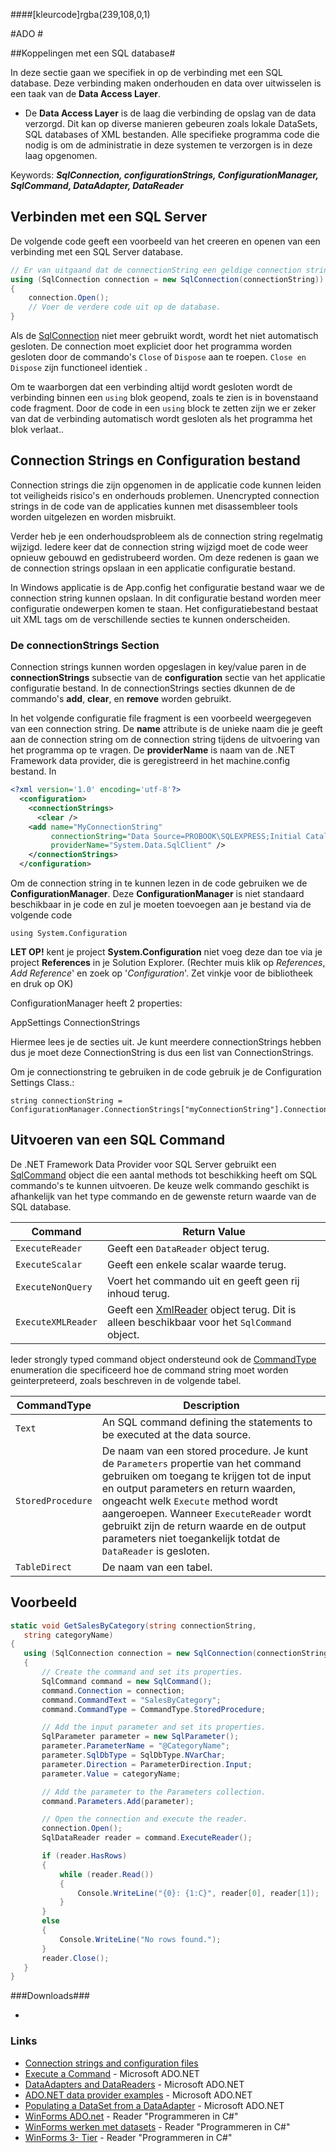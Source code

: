 ####[kleurcode]rgba(239,108,0,1)

#ADO #

##Koppelingen met een SQL database#

In deze sectie gaan we specifiek in op de verbinding met een SQL database. Deze verbinding maken onderhouden en data over uitwisselen is een taak van de **Data Access Layer**.

- De **Data Access Layer** is de laag die verbinding de opslag van de data verzorgd. Dit kan op diverse manieren gebeuren zoals lokale DataSets, SQL databases of XML bestanden. Alle specifieke programma code die nodig is om de administratie in deze systemen te verzorgen is in deze laag opgenomen. 



Keywords: ***SqlConnection, configurationStrings, ConfigurationManager, SqlCommand, DataAdapter, DataReader***



## Verbinden met een SQL Server

De volgende code geeft een voorbeeld van het creeren en openen van een verbinding met een SQL Server database.

```c#
// Er van uitgaand dat de connectionString een geldige connection string is.  
using (SqlConnection connection = new SqlConnection(connectionString))  
{  
    connection.Open();  
    // Voer de verdere code uit op de database.  
}
```

Als de [SqlConnection](https://docs.microsoft.com/en-us/dotnet/api/system.data.sqlclient.sqlconnection?view=netframework-4.7.2) niet meer gebruikt wordt, wordt het niet automatisch gesloten. De connection moet expliciet door het programma worden gesloten door de commando's `Close` of  `Dispose` aan te roepen. `Close en` `Dispose` zijn functioneel identiek . 

Om te waarborgen dat een verbinding altijd wordt gesloten wordt de verbinding binnen een `using` blok geopend, zoals te zien is in bovenstaand code fragment. Door de code in een `using` block te zetten zijn we er zeker van dat de verbinding automatisch wordt gesloten als het programma het blok verlaat..

## Connection Strings en Configuration bestand

Connection strings die zijn opgenomen in de applicatie code kunnen leiden tot veiligheids risico's en onderhouds problemen. Unencrypted connection strings in de code van de applicaties kunnen met disassembleer tools worden uitgelezen en worden misbruikt. 

Verder heb je een onderhoudsprobleem als de connection string regelmatig wijzigd. Iedere keer dat de connection string wijzigd moet de code weer opnieuw gebouwd en gedistrubeerd worden. Om deze redenen is gaan we de connection strings opslaan in een applicatie configuratie bestand. 

In Windows applicatie is de App.config het configuratie bestand waar we de connection string kunnen opslaan. In dit configuratie bestand worden meer configuratie ondewerpen komen te staan. Het configuratiebestand bestaat uit XML tags om de verschillende secties te kunnen onderscheiden.

### De connectionStrings Section

Connection strings kunnen worden opgeslagen in key/value paren in de **connectionStrings** subsectie van de **configuration** sectie van het applicatie configuratie bestand. In de connectionStrings secties dkunnen de de commando's  **add**, **clear**, en **remove** worden gebruikt.

In het volgende configuratie file fragment is een voorbeeld weergegeven van een connection string. De **name** attribute is de unieke naam die je geeft aan de connection string om de connection string tijdens de uitvoering van het programma op te vragen. De **providerName** is naam van de .NET Framework data provider, die is geregistreerd in het machine.config bestand. In 

```xml
<?xml version='1.0' encoding='utf-8'?>  
  <configuration>  
    <connectionStrings>  
      <clear />  
    <add name="MyConnectionString"
         connectionString="Data Source=PROBOOK\SQLEXPRESS;Initial Catalog=Leerlinggegevens;Integrated Security=True"
         providerName="System.Data.SqlClient" />
    </connectionStrings>  
  </configuration>
```

Om de connection string in te kunnen lezen in de code gebruiken we de **ConfigurationManager**.
Deze **ConfigurationManager** is niet standaard beschikbaar in je code en zul je moeten toevoegen aan je bestand via de volgende code 

`using System.Configuration`

**LET OP!** kent je project **System.Configuration** niet voeg deze dan toe via je project **References** in je Solution Explorer. (Rechter muis klik op *References*, *Add Reference*' en zoek op '*Configuration*'. Zet vinkje voor de bibliotheek en druk op OK)

ConfigurationManager heeft 2 properties:

AppSettings
ConnectionStrings

Hiermee lees je de secties uit.
Je kunt meerdere connectionStrings hebben dus je moet deze ConnectionString is dus een list van ConnectionStrings.

Om je connectionstring te gebruiken in de code gebruik je de Configuration Settings Class.:

```
string connectionString = ConfigurationManager.ConnectionStrings["myConnectionString"].ConnectionString;
```

##    Uitvoeren van een SQL Command

De .NET Framework Data Provider voor SQL Server gebruikt een  [SqlCommand](https://docs.microsoft.com/en-us/dotnet/api/system.data.sqlclient.sqlcommand) object die een aantal methods tot beschikking heeft om SQL commando's te kunnen uitvoeren. De keuze welk commando geschikt is afhankelijk van het type commando en de gewenste return waarde van de SQL database. 

| Command            | Return Value                                                 |
| ------------------ | ------------------------------------------------------------ |
| `ExecuteReader`    | Geeft een `DataReader` object terug.                         |
| `ExecuteScalar`    | Geeft een enkele scalar waarde terug.                        |
| `ExecuteNonQuery`  | Voert het commando uit en geeft geen rij inhoud terug.       |
| `ExecuteXMLReader` | Geeft een  [XmlReader](https://docs.microsoft.com/en-us/dotnet/api/system.xml.xmlreader) object terug. Dit is alleen beschikbaar voor het `SqlCommand` object. |

Ieder strongly typed command object ondersteund ook de [CommandType](https://docs.microsoft.com/en-us/dotnet/api/system.data.commandtype) enumeration die specificeerd hoe de command string moet worden geinterpreteerd, zoals beschreven in de volgende tabel.

| CommandType       | Description                                                  |
| ----------------- | ------------------------------------------------------------ |
| `Text`            | An SQL command defining the statements to be executed at the data source. |
| `StoredProcedure` | De naam van een stored procedure. Je kunt de  `Parameters` propertie van het command gebruiken om toegang te krijgen tot de input en output parameters en return waarden, ongeacht welk `Execute` method wordt aangeroepen. Wanneer `ExecuteReader` wordt gebruikt zijn de return waarde en de output parameters niet toegankelijk totdat de `DataReader` is gesloten. |
| `TableDirect`     | De naam van een tabel.                                       |

## Voorbeeld

 ```c#
static void GetSalesByCategory(string connectionString, 
    string categoryName)
{
    using (SqlConnection connection = new SqlConnection(connectionString))
    {
        // Create the command and set its properties.
        SqlCommand command = new SqlCommand();
        command.Connection = connection;
        command.CommandText = "SalesByCategory";
        command.CommandType = CommandType.StoredProcedure;

        // Add the input parameter and set its properties.
        SqlParameter parameter = new SqlParameter();
        parameter.ParameterName = "@CategoryName";
        parameter.SqlDbType = SqlDbType.NVarChar;
        parameter.Direction = ParameterDirection.Input;
        parameter.Value = categoryName;

        // Add the parameter to the Parameters collection. 
        command.Parameters.Add(parameter);

        // Open the connection and execute the reader.
        connection.Open();
        SqlDataReader reader = command.ExecuteReader();

        if (reader.HasRows)
        {
            while (reader.Read())
            {
                Console.WriteLine("{0}: {1:C}", reader[0], reader[1]);
            }
        }
        else
        {
            Console.WriteLine("No rows found.");
        }
        reader.Close();
    }
}
 ```



###Downloads###

- 

### Links

- [Connection strings and configuration files](https://docs.microsoft.com/en-us/dotnet/framework/data/adonet/connection-strings-and-configuration-files)
- [Execute a Command](https://docs.microsoft.com/en-us/dotnet/framework/data/adonet/executing-a-command) - Microsoft ADO.NET
- [DataAdapters and DataReaders](https://docs.microsoft.com/en-us/dotnet/framework/data/adonet/dataadapters-and-datareaders) - Microsoft ADO.NET
- [ADO.NET data provider examples](https://docs.microsoft.com/en-us/dotnet/framework/data/adonet/ado-net-code-examples#adonet-data-provider-examples) - Microsoft ADO.NET
- [Populating a DataSet from a DataAdapter](https://docs.microsoft.com/en-us/dotnet/framework/data/adonet/populating-a-dataset-from-a-dataadapter) - Microsoft ADO.NET
- [WinForms ADO.net](https://elo.kw1c.nl/CMS/Studie/811%20ICT-Academie/811%20VakkenInhoud/%5BB.07%20CSh%5D%20C%20Sharp/25187%20%C2%A0%20Applicatie-%20en%20mediaontwikkelaar/Periode%2008/Productie/01.%20Reader/0012_Reader%20C-Sharp%20V7.0%20-%20ADO.NET.pdf) - Reader "Programmeren in C#"
- [WinForms werken met datasets](https://elo.kw1c.nl/CMS/Studie/811%20ICT-Academie/811%20VakkenInhoud/%5BB.07%20CSh%5D%20C%20Sharp/25187%20%C2%A0%20Applicatie-%20en%20mediaontwikkelaar/Periode%2008/Productie/01.%20Reader/0013_Reader%20C-Sharp%20V7.0%20-%20Werken%20met%20datasets.pdf) - Reader "Programmeren in C#"
- [WinForms 3- Tier](https://elo.kw1c.nl/CMS/Studie/811%20ICT-Academie/811%20VakkenInhoud/%5BB.07%20CSh%5D%20C%20Sharp/25187%20%C2%A0%20Applicatie-%20en%20mediaontwikkelaar/Periode%2008/Productie/01.%20Reader/0016_Reader%20C-Sharp%20V7.0%20-%20Software%20architectuur.pdf) - Reader "Programmeren in C#"